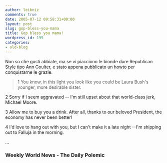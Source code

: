 ```yaml
---
author: leibniz
comments: true
date: 2005-07-12 09:58:31+00:00
layout: post
slug: gop-bless-you-mama
title: Gop bless you mama!
wordpress_id: 199
categories:
- old-blog
---
```


Non so che gusti abbiate, ma se vi piacciono le
bionde dure Republican
Style tipo Ann Coulter, e stato appena pubblicato un [howto
](http://www.weeklyworldnews.com/features/how_to/61558?printer=1)per conquistarne le grazie.

> 1 You know, in this light you look like you could be Laura Bush's younger, more desirable sister.  

 2
Sorry if I seem aggravated -- I'm still upset about that world-class jerk, Michael Moore.   

 3 Allow me to buy you a drink. After all, thanks to our beloved President, the economy has never been better!  

 4
I'd love to hang out with you, but I can't make it a late night --I'm shipping out to Falluja in the morning.  

  ...




### Weekly World News - The Daily Polemic
